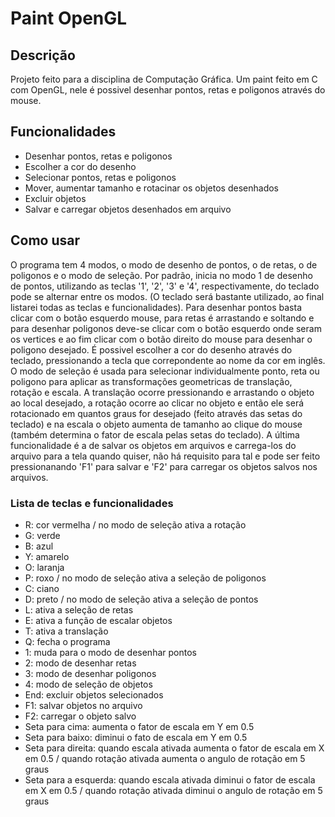 # Paint OpenGL
## Descrição
Projeto feito para a disciplina de Computação Gráfica. Um paint feito em C com OpenGL, nele é possivel desenhar pontos, retas e poligonos através do mouse.
## Funcionalidades
- Desenhar pontos, retas e poligonos
- Escolher a cor do desenho
- Selecionar pontos, retas e poligonos
- Mover, aumentar tamanho e rotacinar os objetos desenhados
- Excluir objetos
- Salvar e carregar objetos desenhados em arquivo
## Como usar
O programa tem 4 modos, o modo de desenho de pontos, o de retas, o de poligonos e o modo de seleção. Por padrão, inicia no modo 1 de desenho de pontos, utilizando as teclas '1', '2', '3' e '4', respectivamente, do teclado pode se alternar entre os modos.
(O teclado será bastante utilizado, ao final listarei todas as teclas e funcionalidades).
Para desenhar pontos basta clicar com o botão esquerdo mouse, para retas é arrastando e soltando e para desenhar poligonos deve-se clicar com o botão esquerdo onde seram os vertices e ao fim clicar com o botão direito do mouse para desenhar o poligono desejado. É possivel escolher a cor do desenho através do teclado, pressionando a tecla que correpondente ao nome da cor em inglês.
O modo de seleção é usada para selecionar individualmente ponto, reta ou poligono para aplicar as transformações geometricas de translação, rotação e escala. A translação ocorre pressionando e arrastando o objeto ao local desejado, a rotação ocorre ao clicar no objeto e então ele será rotacionado em quantos graus for desejado (feito através das setas do teclado) e na escala o objeto aumenta de tamanho ao clique do mouse (também determina o fator de escala pelas setas do teclado).
A última funcionalidade é a de salvar os objetos em arquivos e carrega-los do arquivo para a tela quando quiser, não há requisito para tal e pode ser feito pressionanando 'F1' para salvar e 'F2' para carregar os objetos salvos nos arquivos.

### Lista de teclas e funcionalidades
- R: cor vermelha / no modo de seleção ativa a rotação
- G: verde
- B: azul
- Y: amarelo
- O: laranja
- P: roxo / no modo de seleção ativa a seleção de poligonos
- C: ciano
- D: preto / no modo de seleção ativa a seleção de pontos
- L: ativa a seleção de retas
- E: ativa a função de escalar objetos
- T: ativa a translação
- Q: fecha o programa
- 1: muda para o modo de desenhar pontos
- 2: modo de desenhar retas
- 3: modo de desenhar poligonos
- 4: modo de seleção de objetos
- End: excluir objetos selecionados
- F1: salvar objetos no arquivo
- F2: carregar o objeto salvo
- Seta para cima: aumenta o fator de escala em Y em 0.5
- Seta para baixo: diminui o fato de escala em Y em 0.5
- Seta para direita: quando escala ativada aumenta o fator de escala em X em 0.5 / quando rotação ativada aumenta o angulo de rotação em 5 graus
- Seta para a esquerda: quando escala ativada diminui o fator de escala em X em 0.5 / quando rotação ativada diminui o angulo de rotação em 5 graus
